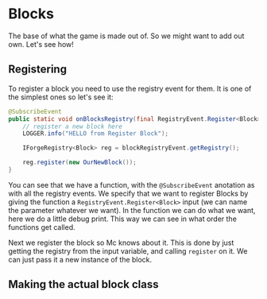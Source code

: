# Blocks
The base of what the game is made out of. So we might want to add out own. Let's see how!

## Registering
To register a block you need to use the registry event for them. It is one of the simplest ones so let's see it:
```java
@SubscribeEvent
public static void onBlocksRegistry(final RegistryEvent.Register<Block> blockRegistryEvent) {
    // register a new block here
    LOGGER.info("HELLO from Register Block");

    IForgeRegistry<Block> reg = blockRegistryEvent.getRegistry();

    reg.register(new OurNewBlock());
}
```

You can see that we have a function, with the ``@SubscribeEvent`` anotation as with all the registry events. We specify that we want to register Blocks by giving the function a ``RegistryEvent.Register<Block>`` input (we can name the parameter whatever we want).
In the function we can do what we want, here we do a little debug print. This way we can see in what order the functions get called.

Next we register the block so Mc knows about it. This is done by just getting the registry from the input variable, and calling ``register`` on it. We can just pass it a new instance of the block.

## Making the actual block class